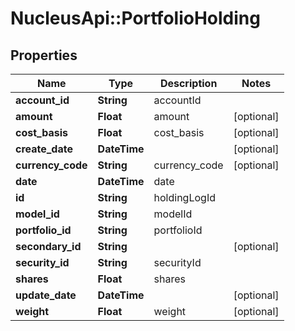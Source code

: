 # NucleusApi::PortfolioHolding

## Properties
Name | Type | Description | Notes
------------ | ------------- | ------------- | -------------
**account_id** | **String** | accountId | 
**amount** | **Float** | amount | [optional] 
**cost_basis** | **Float** | cost_basis | [optional] 
**create_date** | **DateTime** |  | [optional] 
**currency_code** | **String** | currency_code | [optional] 
**date** | **DateTime** | date | 
**id** | **String** | holdingLogId | 
**model_id** | **String** | modelId | 
**portfolio_id** | **String** | portfolioId | 
**secondary_id** | **String** |  | [optional] 
**security_id** | **String** | securityId | 
**shares** | **Float** | shares | 
**update_date** | **DateTime** |  | [optional] 
**weight** | **Float** | weight | [optional] 


